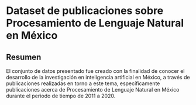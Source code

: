 # Dataset de publicaciones sobre Procesamiento de Lenguaje Natural en México
## Resumen 
El conjunto de datos presentado fue creado con la finalidad de conocer el desarrollo de la investigación en inteligencia artificial en México, a través de publicaciones realizadas en torno a este tema, específicamente publicaciones acerca de Procesamiento de Lenguaje Natural en México durante el periodo de tiempo de 2011 a 2020.
